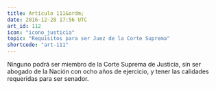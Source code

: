 ```yaml
---
title: Artículo 111&ordm;
date: 2016-12-28 17:56 UTC
art_id: 112
icon: "icono_justicia"
topic: "Requisitos para ser Juez de la Corte Suprema"
shortcode: "art-111"
---
```

Ninguno podrá ser miembro de la Corte Suprema de Justicia, sin ser abogado de la Nación con ocho años de ejercicio, y tener las calidades requeridas para ser senador.
